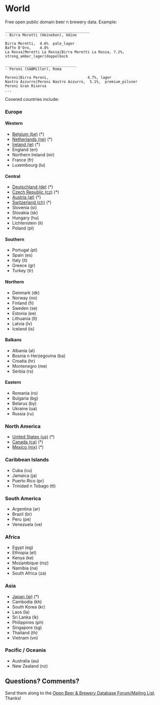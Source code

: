 # World


Free open public domain beer n brewery data. Example:

~~~
_______________________________________
- Birra Moretti (Heineken), Udine

Birra Moretti,  4.6%  pale_lager
Baffo D'Oro,    4.8%
La Rossa|Moretti La Rossa|Birra Moretti La Rossa, 7.2%, strong_amber_lager|doppelbock

_________________________________
- Peroni (SABMiller), Roma

Peroni|Birra Peroni,                  4.7%, lager
Nastro Azzurro|Peroni Nastro Azzurro,  5.1%,  premium_pilsner
Peroni Gran Riserva
...
~~~

Covered countries include:

### Europe

#### Western

- [Belgium (be)](/openbeer/be-belgium) (*)
- [Netherlands (ne)](/openbeer/ne-netherlands) (*)
- [Ireland (ie)](/openbeer/ie-ireland) (*)
- England (en)
- Northern Ireland (nir)
- France (fr)
- Luxembourg (lu)

#### Central

- [Deutschland (de)](/openbeer/de-deutschland) (*)
- [Czech Republic (cz)](/openbeer/czech-republic) (*)
- [Austria (at)](/openbeer/at-austria) (*)
- [Switzerland (ch)](/openbeer/ch-confoederatio-helvetica--switzerland) (*)
- Slovenia (si)
- Slovakia (sk)
- Hungary (hu)
- Lichtenstein (li)
- Poland (pl)


#### Southern

- Portugal (pt)
- Spain (es)
- Italy (it)
- Greece (gr)
- Turkey (tr)


#### Northern

- Denmark (dk)
- Norway (no)
- Finland (fi)
- Sweden (se)
- Estonia (ee)
- Lithuania (lt)
- Latvia (lv)
- Iceland (is)

#### Balkans

- Albania (al)
- Bosnia n Herzegovina (ba)
- Croatia (hr)
- Montenegro (me)
- Serbia (rs)

#### Eastern

- Romania (ro)
- Bulgaria (bg)
- Belarus (by)
- Ukraine (ua)
- Russia (ru)


### North America

- [United States (us)](../us-united-states) (*)
- [Canada (ca)](../ca-canada) (*)
- [Mexico (mx)](../mx-mexico) (*)


### Caribbean Islands

- Cuba (cu)
- Jamaica (ja)
- Puerto Rico (pr)
- Trinidad n Tobago (tt)


### South America

- Argentina (ar)
- Brazil (br)
- Peru (pe)
- Venezuela (ve)


### Africa

- Egypt (eg)
- Ethiopia (et)
- Kenya (ke)
- Mozambique (mz)
- Namibia (na)
- South Africa (za)

### Asia

- [Japan (jp)](../jp-japan) (*)
- Cambodia (kh)
- South Korea (kr)
- Laos (la)
- Sri Lanka (lk)
- Philippines (ph)
- Singapore (sg)
- Thailand (th)
- Vietnam (vn)

### Pacific / Oceania

- Australia (au)
- New Zealand (nz)



## Questions? Comments?

Send them along to the
[Open Beer & Brewery Database Forum/Mailing List](http://groups.google.com/group/beerdb).
Thanks!
